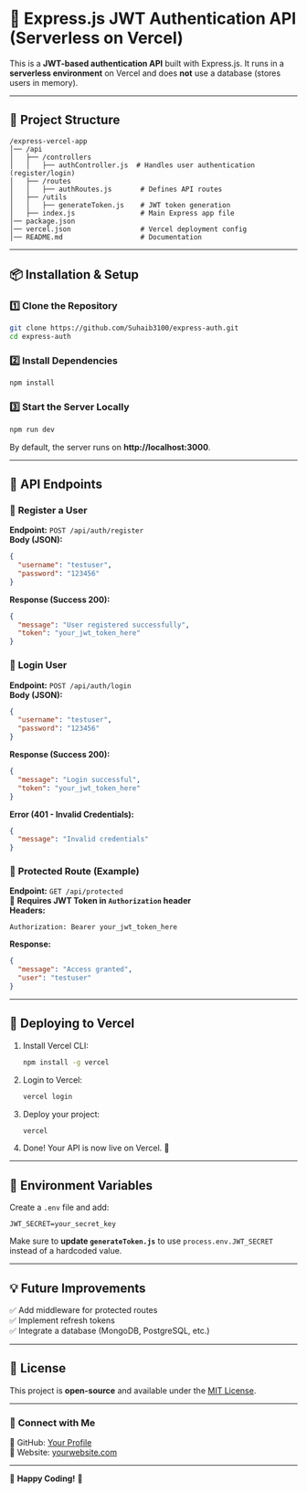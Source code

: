 
# 🚀 Express.js JWT Authentication API (Serverless on Vercel)

This is a **JWT-based authentication API** built with Express.js. It runs in a **serverless environment** on Vercel and does **not** use a database (stores users in memory).

---

## 📂 **Project Structure**
```
/express-vercel-app
│── /api
│   ├── /controllers
│   │   ├── authController.js  # Handles user authentication (register/login)
│   ├── /routes
│   │   ├── authRoutes.js       # Defines API routes
│   ├── /utils
│   │   ├── generateToken.js    # JWT token generation
│   ├── index.js                # Main Express app file
│── package.json
│── vercel.json                 # Vercel deployment config
│── README.md                   # Documentation
```

---

## 📦 **Installation & Setup**
### 1️⃣ Clone the Repository  
```sh
git clone https://github.com/Suhaib3100/express-auth.git
cd express-auth
```

### 2️⃣ Install Dependencies  
```sh
npm install
```

### 3️⃣ Start the Server Locally  
```sh
npm run dev
```
By default, the server runs on **http://localhost:3000**.

---

## 🎯 **API Endpoints**
### 🔹 **Register a User**
**Endpoint:** `POST /api/auth/register`  
**Body (JSON):**
```json
{
  "username": "testuser",
  "password": "123456"
}
```
**Response (Success 200):**
```json
{
  "message": "User registered successfully",
  "token": "your_jwt_token_here"
}
```

### 🔹 **Login User**
**Endpoint:** `POST /api/auth/login`  
**Body (JSON):**
```json
{
  "username": "testuser",
  "password": "123456"
}
```
**Response (Success 200):**
```json
{
  "message": "Login successful",
  "token": "your_jwt_token_here"
}
```
**Error (401 - Invalid Credentials):**
```json
{
  "message": "Invalid credentials"
}
```

### 🔹 **Protected Route (Example)**
**Endpoint:** `GET /api/protected`  
🔐 **Requires JWT Token in `Authorization` header**  
**Headers:**
```
Authorization: Bearer your_jwt_token_here
```
**Response:**
```json
{
  "message": "Access granted",
  "user": "testuser"
}
```
---

## 🚀 **Deploying to Vercel**
1. Install Vercel CLI:  
   ```sh
   npm install -g vercel
   ```
2. Login to Vercel:  
   ```sh
   vercel login
   ```
3. Deploy your project:  
   ```sh
   vercel
   ```
4. Done! Your API is now live on Vercel. 🎉

---

## 🔑 **Environment Variables**
Create a `.env` file and add:
```
JWT_SECRET=your_secret_key
```
Make sure to **update `generateToken.js`** to use `process.env.JWT_SECRET` instead of a hardcoded value.

---

## 💡 **Future Improvements**
✅ Add middleware for protected routes  
✅ Implement refresh tokens  
✅ Integrate a database (MongoDB, PostgreSQL, etc.)  

---

## 📜 **License**
This project is **open-source** and available under the [MIT License](LICENSE).

---

### 🔗 **Connect with Me**
🔹 GitHub: [Your Profile](https://github.com/Suhaib3100)  
🔹 Website: [yourwebsite.com](https://suhaib.protool.co.in)

---

🎉 **Happy Coding!** 🚀
